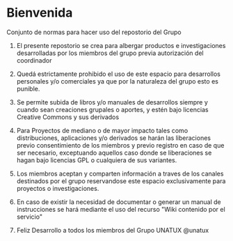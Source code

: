 # Bienvenida
Conjunto de normas para hacer uso del repostorio del Grupo

1) El presente repostorio se crea para albergar productos e investigaciones desarrolladas por los miembros del grupo previa autorización del coordinador

2) Quedá estrictamente prohibido el uso de este espacio para desarrollos personales y/o comerciales ya que por la naturaleza del grupo esto es punible.

3) Se permite subida de libros y/o manuales de desarrollos siempre y cuando sean creaciones grupales o aportes, y estén bajo licencias Creative Commons y sus derivados

4) Para Proyectos de mediano o de mayor impacto tales como distribuciones, aplicaciones y/o derivados se harán las liberaciones previo consentimiento de los miembros y previo registro en caso de que ser necesario, exceptuando aquellos caso donde se liberaciones se hagan bajo licencias GPL o cualquiera de sus variantes.

5) Los miembros aceptan y comparten información a traves de los canales destinados por el grupo reservandose este espacio exclusivamente para proyectos o investigaciones. 

6) En caso de existir la necesidad de documentar o generar un manual de instrucciones se hará mediante el uso del recurso "Wiki contenido por el servicio"

7) Feliz Desarrollo a todos los miembros del Grupo UNATUX @unatux
